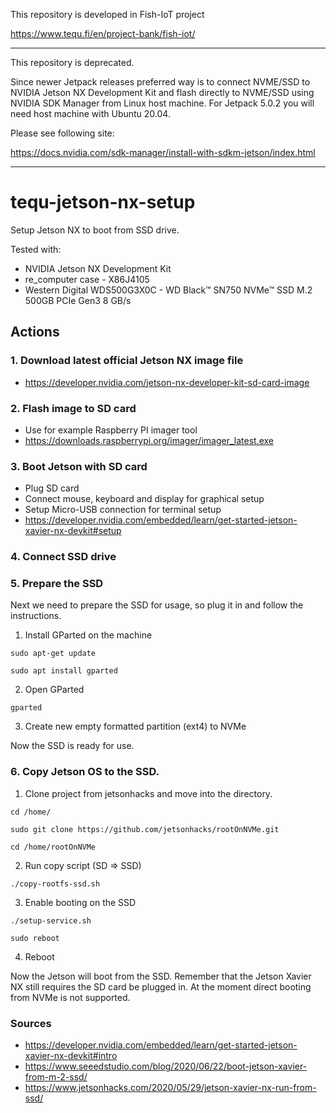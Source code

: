 This repository is developed in Fish-IoT project

https://www.tequ.fi/en/project-bank/fish-iot/ 

------------------------------------------------------------------------------------

This repository is deprecated. 

Since newer Jetpack releases preferred way is to connect NVME/SSD to NVIDIA Jetson NX Development Kit and flash directly to NVME/SSD using NVIDIA SDK Manager from Linux host machine. For Jetpack 5.0.2 you will need host machine with Ubuntu 20.04.

Please see following site:

https://docs.nvidia.com/sdk-manager/install-with-sdkm-jetson/index.html

------------------------------------------------------------------------------------

# tequ-jetson-nx-setup

Setup Jetson NX to boot from SSD drive. 

Tested with:
- NVIDIA Jetson NX Development Kit
- re_computer case - X86J4105
- Western Digital WDS500G3X0C - WD Black™ SN750 NVMe™ SSD M.2 500GB PCIe Gen3 8 GB/s 

## Actions

### 1. Download latest official Jetson NX image file
- https://developer.nvidia.com/jetson-nx-developer-kit-sd-card-image

### 2. Flash image to SD card
- Use for example Raspberry PI imager tool
- https://downloads.raspberrypi.org/imager/imager_latest.exe

### 3. Boot Jetson with SD card
- Plug SD card
- Connect mouse, keyboard and display for graphical setup
- Setup Micro-USB connection for terminal setup
- https://developer.nvidia.com/embedded/learn/get-started-jetson-xavier-nx-devkit#setup

### 4. Connect SSD drive

### 5. Prepare the SSD
Next we need to prepare the SSD for usage, so plug it in and follow the instructions.

1. Install GParted on the machine 

```
sudo apt-get update 
```

```
sudo apt install gparted
```

2. Open GParted 

```
gparted
```

3. Create new empty formatted partition (ext4) to NVMe 

Now the SSD is ready for use.

### 6. Copy Jetson OS to the SSD.

1. Clone project from jetsonhacks and move into the directory.

```
cd /home/
```
```
sudo git clone https://github.com/jetsonhacks/rootOnNVMe.git
```
```
cd /home/rootOnNVMe
```

2. Run copy script (SD => SSD)

```
./copy-rootfs-ssd.sh
```

3.  Enable booting on the SSD

```
./setup-service.sh
```
```
sudo reboot
```

4. Reboot

Now the Jetson will boot from the SSD. Remember that the Jetson Xavier NX still requires the SD card be plugged in. At the moment direct booting from NVMe is not supported.

### Sources
- https://developer.nvidia.com/embedded/learn/get-started-jetson-xavier-nx-devkit#intro
- https://www.seeedstudio.com/blog/2020/06/22/boot-jetson-xavier-from-m-2-ssd/
- https://www.jetsonhacks.com/2020/05/29/jetson-xavier-nx-run-from-ssd/
